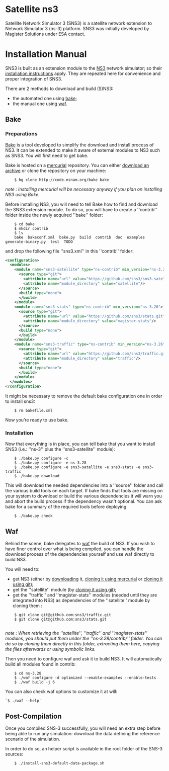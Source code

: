 # Satellite ns3

Satellite Network Simulator 3 (SNS3) is a satellite network extension to Network Simulator 3 (ns-3) platform.
SNS3 was initially developed by Magister Solutions under ESA contact.

# Installation Manual

SNS3 is built as an extension module to the [NS3](https://www.nsnam.org/) network simulator; so their [installation instructions](https://www.nsnam.org/docs/release/3.28/tutorial/html/getting-started.html) apply. They are repeated here for convenience and proper integration of SNS3.

There are 2 methods to download and build (S)NS3:

*  the automated one using [bake](#bake);
*  the manual one using [waf](#waf).

## Bake

### Preparations


[Bake](http://planete.inria.fr/software/bake/index.html) is a tool developed to simplify the download and install process of NS3. It can be extended to make it aware of external modules to NS3 such as SNS3. You will first need to get bake.

Bake is hosted on a [mercurial](https://www.mercurial-scm.org/) repository. You can either [download an archive](http://code.nsnam.org/bake/archive/tip.tar.gz) or clone the repository on your machine:

```
	$ hg clone http://code.nsnam.org/bake bake
```

*note : Installing mercurial will be necessary anyway if you plan on installing NS3 using Bake.*

Before installing NS3, you will need to tell Bake how to find and download the SNS3 extension module. To do so, you will have to create a ''contrib'' folder inside the newly acquired ''bake'' folder:

```
	$ cd bake
	$ mkdir contrib
	$ ls
	bake  bakeconf.xml  bake.py  build  contrib  doc  examples  generate-binary.py  test  TODO
```


and drop the following file ''sns3.xml'' in this ''contrib'' folder:

```xml
<configuration>
  <modules>
    <module name="sns3-satellite" type="ns-contrib" min_version="ns-3.26">
      <source type="git">
        <attribute name="url" value="https://github.com/sns3/sns3-satellite.git"/>
        <attribute name="module_directory" value="satellite"/>
      </source>
      <build type="none">
      </build>
    </module>
    <module name="sns3-stats" type="ns-contrib" min_version="ns-3.26">
      <source type="git">
        <attribute name="url" value="https://github.com/sns3/stats.git"/>
        <attribute name="module_directory" value="magister-stats"/>
      </source>
      <build type="none">
      </build>
    </module>
    <module name="sns3-traffic" type="ns-contrib" min_version="ns-3.26">
      <source type="git">
        <attribute name="url" value="https://github.com/sns3/traffic.git" />
        <attribute name="module_directory" value="traffic"/>
      </source>
      <build type="none">
      </build>
    </module>
  </modules>
</configuration>
```
It might be necessary to remove the default bake configuration one in order to install sns3:
```
	$ rm bakefile.xml
```

Now you’re ready to use bake.

### Installation

Now that everything is in place, you can tell bake that you want to install SNS3 (i.e.: ''ns-3'' plus the ''sns3-satellite'' module):

```
	$ ./bake.py configure -c
	$ ./bake.py configure -e ns-3.28
	$ ./bake.py configure -e sns3-satellite -e sns3-stats -e sns3-traffic
	$ ./bake.py download
```

This will download the needed dependencies into a ''source'' folder and call the various build tools on each target. 
If bake finds that tools are missing on your system to download or build the various dependencies it will warn you 
and abort the build process if the dependency wasn't optional. You can ask bake for a summary of the required tools before deploying:

```
	$ ./bake.py check
```

## Waf

Behind the scene, bake delegates to [waf](https://waf.io/apidocs/index.html) the build of NS3. If you wish to have finer 
control over what is being compiled, you can handle the download process of the dependencies yourself and use waf directly to build NS3.

You will need to:


*  get NS3 (either by [downloading](https://www.nsnam.org/release/) it, [cloning it using mercurial](http://code.nsnam.org/) or [cloning it using git](https://github.com/nsnam/ns-3-dev-git));
*  get the ''satellite'' module (by [cloning it using git](https://github.com/sns3/sns3-satellite));
*  get the ''traffic'' and ''magister-stats'' modules (needed until they are integrated into NS3) as dependencies of the ''satellite'' module by cloning them :


```
    $ git clone git@github.com:sns3/traffic.git
    $ git clone git@github.com:sns3/stats.git
    
```

*note : When retrieving the ''satellite'', ''traffic'' and ''magister-stats'' modules, you should put 
them under the ''ns-3.28/contrib/'' folder. You can do so by cloning them directly in this folder, 
extracting them here, copying the files afterwards or using symbolic links.*

Then you need to configure waf and ask it to build NS3. It will automatically build all modules found in contrib:

```
	$ cd ns-3.28
	$ ./waf configure -d optimized --enable-examples --enable-tests
	$ ./waf build -j 6
```
You can also check waf options to customize it at will:


```
`$ ./waf --help`
```

## Post-Compilation

Once you compiled SNS-3 successfully, you will need an extra step before being able to run any simulation: download the data defining the reference scenario of the simulation.

In order to do so, an helper script is available in the root folder of the SNS-3 sources:

```
	$ ./install-sns3-default-data-package.sh
```
